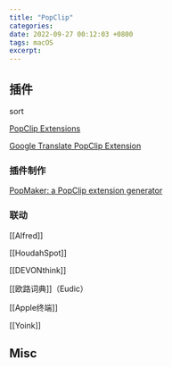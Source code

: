 ```yaml
---
title: "PopClip"
categories: 
date: 2022-09-27 00:12:03 +0800
tags: macOS
excerpt: 
---
```





## 插件

sort

[PopClip Extensions](https://pilotmoon.com/popclip/extensions/)

[Google Translate PopClip Extension](https://github.com/wizyoung/googletranslate.popclipext)

### 插件制作

[PopMaker: a PopClip extension generator](http://brettterpstra.com/2014/05/12/popmaker-popclip-extension-generator/)



### 联动

[[Alfred]]

[[HoudahSpot]]

[[DEVONthink]]

[[欧路词典]]（Eudic）

[[Apple终端]]

[[Yoink]]


## Misc


